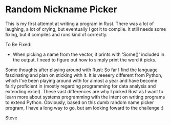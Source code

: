 # **Random Nickname Picker**

This is my first attempt at writing a program in Rust. There was a lot of laughing, a lot of crying, but eventually I got it to compile. It still needs some fixing, but it compiles and runs kind of correctly.

To Be Fixed:
* When picking a name from the vector, it prints with 'Some()' included in the output. I need to figure out how to simply print the word it picks.


Some thoughts after playing around with Rust:
So far I find the language fascinating and plan on sticking with it. It is veeeery different from Python, which I've been playing around with for almost a year and have become fairly proficient in (mostly regarding programming for data analysis and extending excel). These vast differences are why I picked Rust as I want to learn more about systems programming with the intent on writing programs to extend Python. Obviously, based on this dumb random name picker program, I have a long way to go, but am looking foward to the challenge :)

Steve